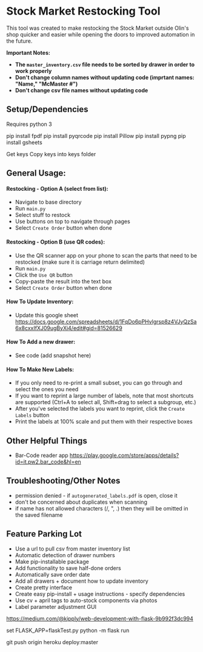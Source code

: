 # Stock Market Restocking Tool
This tool was created to make restocking the Stock Market outside Olin's shop quicker and easier while opening the doors to improved automation in the future.

**Important Notes:**
- **The `master_inventory.csv` file needs to be sorted by drawer in order to work properly**
- **Don't change column names without updating code (imprtant names: "Name," "McMaster #")**
- **Don't change csv file names without updating code**

## Setup/Dependencies
Requires python 3

pip install fpdf
pip install pyqrcode
pip install Pillow
pip install pypng
pip install gsheets

Get keys
Copy keys into keys folder

## General Usage:
#### Restocking - Option A (select from list):
- Navigate to base directory
- Run `main.py`
- Select stuff to restock
- Use buttons on top to navigate through pages
- Select `Create Order` button when done
#### Restocking - Option B (use QR codes):
- Use the QR scanner app on your phone to scan the parts that need to be restocked (make sure it is carriage return delimited)
- Run `main.py`
- Click the `Use QR` button
- Copy-paste the result into the text box
- Select `Create Order` button when done

#### How To Update Inventory:
- Update this google sheet https://docs.google.com/spreadsheets/d/1FqDo6pPHvlgrsp8z4VJyQzSa6x8cxxIfXJ09ugByXi4/edit#gid=81526629

#### How To Add a new drawer:
- See code (add snapshot here)

#### How To Make New Labels:
- If you only need to re-print a small subset, you can go through and select the ones you need
- If you want to reprint a large number of labels, note that most shortcuts are supported (Ctrl+A to select all, Shift+drag to select a subgroup, etc.)
- After you've selected the labels you want to reprint, click the `Create Labels` button
- Print the labels at 100% scale and put them with their respective boxes

## Other Helpful Things
- Bar-Code reader app https://play.google.com/store/apps/details?id=it.pw2.bar_code&hl=en

## Troubleshooting/Other Notes
- permission denied - if `autogenerated_labels.pdf` is open, close it
- don't be concerned about duplicates when scanning
- if name has not allowed characters (/, ", .) then they will be omitted in the saved filename

## Feature Parking Lot
- Use a url to pull csv from master inventory list
- Automatic detection of drawer numbers
- Make pip-installable package
- Add functionality to save half-done orders
- Automatically save order date
- Add all drawers + document how to update inventory
- Create pretty interface
- Create easy pip-install + usage instructions - specify dependencies
- Use cv + april tags to auto-stock components via photos
- Label parameter adjustment GUI









https://medium.com/@kipply/web-development-with-flask-9b992f3dc994

set FLASK_APP=flaskTest.py
python -m flask run

git push origin heroku deploy:master
